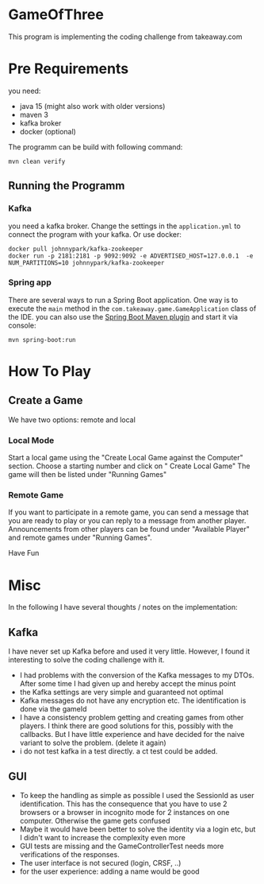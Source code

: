 # GameOfThree

This program is implementing the coding challenge from takeaway.com

# Pre Requirements

you need:

* java 15 (might also work with older versions)
* maven 3
* kafka broker
* docker (optional)

The programm can be build with following command:

```shell
mvn clean verify
```

## Running the Programm

### Kafka

you need a kafka broker. Change the settings in the `application.yml` to connect the program with your kafka. Or use
docker:

```shell
docker pull johnnypark/kafka-zookeeper
docker run -p 2181:2181 -p 9092:9092 -e ADVERTISED_HOST=127.0.0.1  -e NUM_PARTITIONS=10 johnnypark/kafka-zookeeper
```

### Spring app

There are several ways to run a Spring Boot application. One way is to execute the `main` method in
the `com.takeaway.game.GameApplication` class of the IDE. you can also use
the [Spring Boot Maven plugin](https://docs.spring.io/spring-boot/docs/current/reference/html/build-tool-plugins-maven-plugin.html)
and start it via console:

```shell
mvn spring-boot:run
```

# How To Play

## Create a Game

We have two options: remote and local

### Local Mode

Start a local game using the "Create Local Game against the Computer" section. Choose a starting number and click on "
Create Local Game" The game will then be listed under "Running Games"

### Remote Game

If you want to participate in a remote game, you can send a message that you are ready to play or you can reply to a
message from another player. Announcements from other players can be found under "Available Player" and remote games
under "Running Games".

Have Fun

# Misc

In the following I have several thoughts / notes on the implementation:

## Kafka

I have never set up Kafka before and used it very little. However, I found it interesting to solve the coding challenge
with it.

* I had problems with the conversion of the Kafka messages to my DTOs. After some time I had given up and hereby accept
  the minus point
* the Kafka settings are very simple and guaranteed not optimal
* Kafka messages do not have any encryption etc. The identification is done via the gameId
* I have a consistency problem getting and creating games from other players. I think there are good solutions for this,
  possibly with the callbacks. But I have little experience and have decided for the naive variant to solve the
  problem. (delete it again)
* i do not test kafka in a test directly. a ct test could be added.

## GUI

* To keep the handling as simple as possible I used the SessionId as user identification. This has the consequence that
  you have to use 2 browsers or a browser in incognito mode for 2 instances on one computer. Otherwise the game gets
  confused
* Maybe it would have been better to solve the identity via a login etc, but I didn't want to increase the complexity
  even more
* GUI tests are missing and the GameControllerTest needs more verifications of the responses.
* The user interface is not secured (login, CRSF, ..)
* for the user experience: adding a name would be good